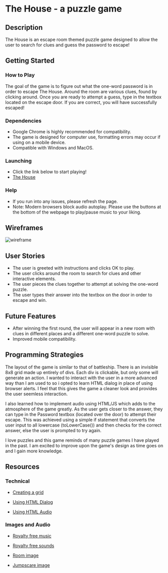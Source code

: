 # The House - a puzzle game

## Description
The House is an escape room themed puzzle game designed to allow the user to search for clues and guess the password to escape!

## Getting Started
### How to Play
The goal of the game is to figure out what the one-word password is in order to escape The House. Around the room are various clues, found by clicking around. Once you are ready to attempt a guess, type in the textbox located on the escape door. If you are correct, you will have successfully escaped!

### Dependencies
* Google Chrome is highly recommended for compatibility.
* The game is designed for computer use, formatting errors may occur if using on a mobile device.
* Compatible with Windows and MacOS.

### Launching
* Click the link below to start playing!
* [The House](https://the-house-game.netlify.app/)

### Help
* If you run into any issues, please refresh the page.
* Note: Modern browsers block audio autoplay. Please use the buttons at the bottom of the webpage to play/pause music to your liking.

## Wireframes
![wireframe](https://imgur.com/a/zopRdst)

## User Stories
* The user is greeted with instructions and clicks OK to play.
* The user clicks around the room to search for clues and other interactive elements.
* The user pieces the clues together to attempt at solving the one-word puzzle.
* The user types their answer into the textbox on the door in order to escape and win.

## Future Features
* After winning the first round, the user will appear in a new room with clues in different places and a different one-word puzzle to solve.
* Improved mobile compatibility.

## Programming Strategies
The layout of the game is similar to that of battleship. There is an invisible 8x8 grid made up entirely of divs. Each div is clickable, but only some will generate an action. I wanted to interact with the user in a more advanced way than I am used to so i opted to learn HTML dialog in place of using browser alerts. I feel that this gives the game a cleaner look and provides the user seemless interaction.

I also learned how to implement audio using HTML/JS which adds to the atmosphere of the game greatly. As the user gets closer to the answer, they can type in the Password textbox (located over the door) to attempt their escape. This was achieved using a simple if statement that converts the user input to all lowercase (toLowerCase()) and then checks for the correct answer, else the user is prompted to try again.

I love puzzles and this game reminds of many puzzle games I have played in the past. I am excited to improve upon the game's design as time goes on and I gain more knowledge.

## Resources

### Technical
* [Creating a grid](https://medium.com/@omogidavis/creating-a-3x3-grid-with-javascript-a-step-by-step-guide-1fd2258c2ef9)

* [Using HTML Dialog](https://www.w3schools.com/tags/tag_dialog.asp)

* [Using HTML Audio](https://www.quackit.com/html/html_music_code.cfm)

### Images and Audio
* [Royalty free music](https://pixabay.com/music/)

* [Royalty free sounds](https://pixabay.com/sound-effects/)

* [Room image](https://pixabay.com/vectors/home-office-office-library-7218315/)

* [Jumpscare image](https://unsplash.com/s/photos/scary-face)